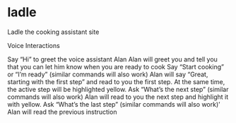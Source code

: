 # ladle
Ladle the cooking assistant site

Voice Interactions

Say “Hi” to greet the voice assistant Alan
Alan will greet you and tell you that you can let him know when you are ready to cook
Say “Start cooking” or “I’m ready” (similar commands will also work)
Alan will say “Great, starting with the first step” and read to you the first step. At the same time, the active step will be highlighted yellow. 
Ask “What’s the next step” (similar commands will also work)
Alan will read to you the next step and highlight it with yellow. 
Ask “What’s the last step” (similar commands will also work)’
Alan will read the previous instruction
